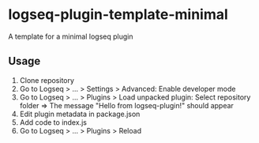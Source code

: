 # logseq-plugin-template-minimal
A template for a minimal logseq plugin

## Usage
1. Clone repository
2. Go to Logseq > ... > Settings > Advanced: Enable developer mode
3. Go to Logseq > ... > Plugins > Load unpacked plugin: Select repository folder
=> The message "Hello from logseq-plugin!" should appear
4. Edit plugin metadata in package.json
5. Add code to index.js
6. Go to Logseq > ... > Plugins > Reload
